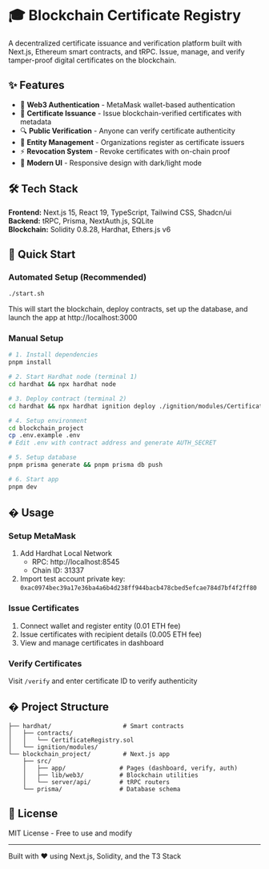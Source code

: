 # 🎓 Blockchain Certificate Registry

A decentralized certificate issuance and verification platform built with Next.js, Ethereum smart contracts, and tRPC. Issue, manage, and verify tamper-proof digital certificates on the blockchain.

## ✨ Features

- 🔐 **Web3 Authentication** - MetaMask wallet-based authentication
- 📜 **Certificate Issuance** - Issue blockchain-verified certificates with metadata
- 🔍 **Public Verification** - Anyone can verify certificate authenticity
- 🏢 **Entity Management** - Organizations register as certificate issuers
- ⚡ **Revocation System** - Revoke certificates with on-chain proof
- 🎨 **Modern UI** - Responsive design with dark/light mode

## 🛠️ Tech Stack

**Frontend:** Next.js 15, React 19, TypeScript, Tailwind CSS, Shadcn/ui  
**Backend:** tRPC, Prisma, NextAuth.js, SQLite  
**Blockchain:** Solidity 0.8.28, Hardhat, Ethers.js v6

## 🚀 Quick Start

### Automated Setup (Recommended)

```bash
./start.sh
```

This will start the blockchain, deploy contracts, set up the database, and launch the app at http://localhost:3000

### Manual Setup

```bash
# 1. Install dependencies
pnpm install

# 2. Start Hardhat node (terminal 1)
cd hardhat && npx hardhat node

# 3. Deploy contract (terminal 2)
cd hardhat && npx hardhat ignition deploy ./ignition/modules/CertificateRegistry.ts --network localhost

# 4. Setup environment
cd blockchain_project
cp .env.example .env
# Edit .env with contract address and generate AUTH_SECRET

# 5. Setup database
pnpm prisma generate && pnpm prisma db push

# 6. Start app
pnpm dev
```

## � Usage

### Setup MetaMask
1. Add Hardhat Local Network
   - RPC: http://localhost:8545
   - Chain ID: 31337
2. Import test account private key: `0xac0974bec39a17e36ba4a6b4d238ff944bacb478cbed5efcae784d7bf4f2ff80`

### Issue Certificates
1. Connect wallet and register entity (0.01 ETH fee)
2. Issue certificates with recipient details (0.005 ETH fee)
3. View and manage certificates in dashboard

### Verify Certificates
Visit `/verify` and enter certificate ID to verify authenticity

## � Project Structure

```
├── hardhat/                    # Smart contracts
│   ├── contracts/
│   │   └── CertificateRegistry.sol
│   └── ignition/modules/
└── blockchain_project/         # Next.js app
    ├── src/
    │   ├── app/               # Pages (dashboard, verify, auth)
    │   ├── lib/web3/          # Blockchain utilities
    │   └── server/api/        # tRPC routers
    └── prisma/                # Database schema
```

## 📝 License

MIT License - Free to use and modify

---

Built with ❤️ using Next.js, Solidity, and the T3 Stack
